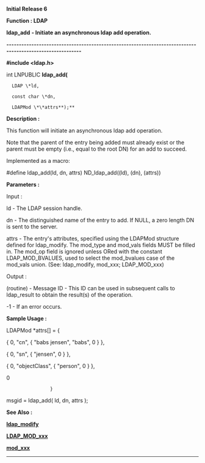 




<!--
 /\* Font Definitions \*/
 @font-face
 {font-family:Courier;
 panose-1:2 7 4 9 2 2 5 2 4 4;}
@font-face
 {font-family:Helv;
 panose-1:2 11 6 4 2 2 2 3 2 4;}
@font-face
 {font-family:"Cambria Math";
 panose-1:2 4 5 3 5 4 6 3 2 4;}
 /\* Style Definitions \*/
 p.MsoNormal, li.MsoNormal, div.MsoNormal
 {margin-top:0cm;
 margin-right:0cm;
 margin-bottom:8.0pt;
 margin-left:0cm;
 line-height:107%;
 font-size:11.0pt;
 font-family:"Calibri",sans-serif;}
.MsoChpDefault
 {font-size:11.0pt;}
.MsoPapDefault
 {margin-bottom:8.0pt;
 line-height:107%;}
 /\* Page Definitions \*/
 @page WordSection1
 {size:612.0pt 792.0pt;
 margin:72.0pt 72.0pt 72.0pt 72.0pt;}
div.WordSection1
 {page:WordSection1;}
-->




**Initial Release 6**



**Function : LDAP**



**ldap\_add** **- Initiate
an asynchronous ldap add operation.**


**----------------------------------------------------------------------------------------------------------**



**#include <ldap.h>**



int
LNPUBLIC **ldap\_add(**  

      LDAP \*ld,  

      const char \*dn,  

      LDAPMod \*\*attrs**);**



**Description :**



This
function will initiate an asynchronous ldap add operation.


 


Note that
the parent of the entry being added must already exist or the parent must be
empty (i.e., equal to the root DN) for an add to succeed.


 


Implemented
as a macro:


 


#define
ldap\_add(ld, dn, attrs)         ND\_ldap\_add((ld), (dn), (attrs))


 


**Parameters :**



Input :  

ld  -  The LDAP session handle.  

  

dn  -  The distinguished name of the entry to add.  If NULL, a zero length DN
is sent to the server.  

  

attrs  -  The entry's attributes, specified using the LDAPMod structure defined
for ldap\_modify. The mod\_type and mod\_vals fields MUST be filled in.  The
mod\_op field is ignored unless ORed with the constant LDAP\_MOD\_BVALUES, used to
select the mod\_bvalues case of the mod\_vals union. (See: ldap\_modify, mod\_xxx;
LDAP\_MOD\_xxx)  

  




Output :  

(routine)  -  Message ID - This ID can be used in subsequent calls to
ldap\_result to obtain the result(s) of the operation.  

  

-1 - If an error occurs.  

  

  




 **Sample Usage :**



LDAPMod    \*attrs[] = {



                      
{ 0, "cn", { "babs jensen", "babs", 0 } },


                      
{ 0, "sn", { "jensen", 0 } },


                      
{ 0, "objectClass", { "person", 0 } },


                      
0


                    }


 


msgid = ldap\_add( ld,
dn, attrs );


 **See Also :**


**[ldap\_modify](notes:///8525872100478C66/61FD4E9848264AD28525620B006BA8BD/8A4248301D5126A885256F5C00488A58)**


**[LDAP\_MOD\_xxx](LDAP_MOD_xxx.md)**


**[mod\_xxx](notes:///8525872100478C66/61FD4E9848264AD28525620B006BA8BD/982355D82C2BB9E585256ACE006C08CC)**



----------------------------------------------------------------------------------------------------------


 





